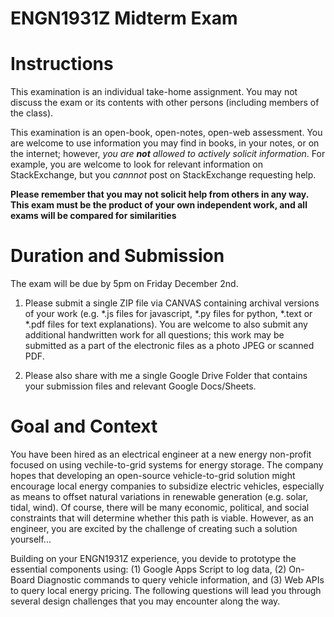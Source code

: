 # ENGN1931Z Midterm Exam

# Instructions

This examination is an individual take-home assignment.  You may not discuss the exam or its contents with other persons (including members of the class). 

This examination is an open-book, open-notes, open-web assessment.  You are welcome to use information you may find in books, in your notes, or on the internet; however, *you are **not** allowed to actively solicit information*. For example, you are welcome to look for relevant information on StackExchange, but you *cannnot* post on StackExchange requesting help.  

**Please remember that you may not solicit help from others in any way. This exam must be the product of your own independent work, and all exams will be compared for similarities**


# Duration and Submission

The exam will be due by 5pm on Friday December 2nd.

1. Please submit a single ZIP file via CANVAS containing archival versions of your work (e.g. \*.js files for javascript, \*.py files for python, \*.text or \*.pdf files for text explanations).  You are welcome to also submit any additional handwritten work for all questions; this work may be submitted as a part of the electronic files as a photo JPEG or scanned PDF.

2. Please also share with me a single Google Drive Folder that contains your submission files and relevant Google Docs/Sheets.  

# Goal and Context
You have been hired as an electrical engineer at a new energy non-profit focused on using vechile-to-grid systems for energy storage. The company hopes that developing an open-source vehicle-to-grid solution might encourage local energy companies to subsidize electric vehicles, especially as means to offset natural variations in renewable generation (e.g. solar, tidal, wind). Of course, there will be many economic, political, and social constraints that will determine whether this path is viable. However, as an engineer, you are excited by the challenge of creating such a solution yourself... 

Building on your ENGN1931Z experience, you devide to prototype the essential components using: (1) Google Apps Script to log data, (2) On-Board Diagnostic commands to query vehicle information, and (3) Web APIs to query local energy pricing. The following questions will lead you through several design challenges that you may encounter along the way.

